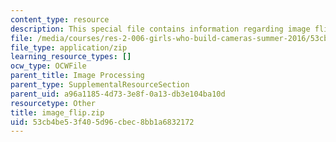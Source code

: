 ```yaml
---
content_type: resource
description: This special file contains information regarding image flip.
file: /media/courses/res-2-006-girls-who-build-cameras-summer-2016/53cb4be53f405d96cbec8bb1a6832172_image_flip.zip
file_type: application/zip
learning_resource_types: []
ocw_type: OCWFile
parent_title: Image Processing
parent_type: SupplementalResourceSection
parent_uid: a96a1185-4d73-3e8f-0a13-db3e104ba10d
resourcetype: Other
title: image_flip.zip
uid: 53cb4be5-3f40-5d96-cbec-8bb1a6832172
---
```

